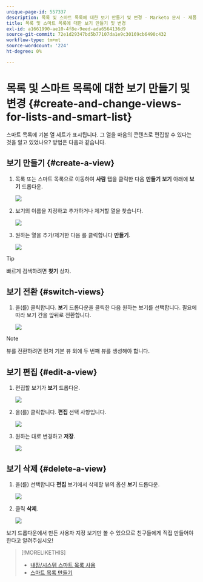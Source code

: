 ```yaml
---
unique-page-id: 557337
description: 목록 및 스마트 목록에 대한 보기 만들기 및 변경 - Marketo 문서 - 제품 설명서
title: 목록 및 스마트 목록에 대한 보기 만들기 및 변경
exl-id: a1661990-ae10-4f8e-9eed-ada6564136d9
source-git-commit: 72e1d29347bd5b77107da1e9c30169cb6490c432
workflow-type: tm+mt
source-wordcount: '224'
ht-degree: 0%

---
```


# 목록 및 스마트 목록에 대한 보기 만들기 및 변경 {#create-and-change-views-for-lists-and-smart-list}

스마트 목록에 기본 열 세트가 표시됩니다. 그 열을 마음의 콘텐츠로 편집할 수 있다는 것을 알고 있었나요? 방법은 다음과 같습니다.

## 보기 만들기 {#create-a-view}

1. 목록 또는 스마트 목록으로 이동하여 **사람** 탭을 클릭한 다음 **만들기** **보기** 아래에 **보기** 드롭다운.

   ![](assets/smartlist-createview.png)

1. 보기의 이름을 지정하고 추가하거나 제거할 열을 찾습니다.

   ![](assets/image2014-9-12-11-3a23-3a53.png)

1. 원하는 열을 추가/제거한 다음 를 클릭합니다 **만들기**.

   ![](assets/image2014-9-12-11-3a24-3a7.png)

>[!TIP]
>
>빠르게 검색하려면 **찾기** 상자.

## 보기 전환 {#switch-views}

1. 을(를) 클릭합니다. **보기** 드롭다운을 클릭한 다음 원하는 보기를 선택합니다. 필요에 따라 보기 간을 앞뒤로 전환합니다.

   ![](assets/smartlist-customviewchoose.png)

>[!NOTE]
>
> 뷰를 전환하려면 먼저 기본 뷰 외에 두 번째 뷰를 생성해야 합니다.

## 보기 편집 {#edit-a-view}

1. 편집할 보기가 **보기** 드롭다운.

   ![](assets/smartlist-customviewchoose.png)

1. 을(를) 클릭합니다. **편집** 선택 사항입니다.

   ![](assets/smartlist-editcustomview.png)

1. 원하는 대로 변경하고 **저장**.

   ![](assets/image2014-9-12-11-3a27-3a19.png)

## 보기 삭제 {#delete-a-view}

1. 을(를) 선택합니다 **편집** 보기에서 삭제할 뷰의 옵션 **보기** 드롭다운.

   ![](assets/smartlist-editcustomview.png)

1. 클릭 **삭제**.

   ![](assets/image2014-9-12-11-3a27-3a39.png)

보기 드롭다운에서 만든 사용자 지정 보기만 볼 수 있으므로 친구들에게 직접 만들어야 한다고 알려주십시오!

>[!MORELIKETHIS]
>
>* [내장/시스템 스마트 목록 사용](/help/marketo/product-docs/core-marketo-concepts/smart-lists-and-static-lists/using-smart-lists/use-built-in-system-smart-lists.md)
>* [스마트 목록 만들기](/help/marketo/product-docs/core-marketo-concepts/smart-lists-and-static-lists/creating-a-smart-list/create-a-smart-list.md)

